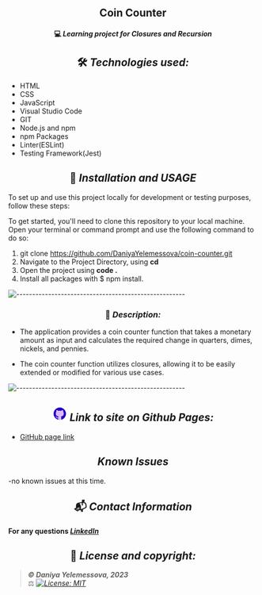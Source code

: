 ## <div align="center">Coin Counter</div>

#### <div align="center">💻 _Learning project for Closures and Recursion_ </div>


## <div align="center"> 🛠️ _Technologies used:_

- HTML
- CSS
- JavaScript
- Visual Studio Code
- GIT
- Node.js and npm
- npm Packages
- Linter(ESLint)
- Testing Framework(Jest)


## <div align="center"> 🚥 _Installation and USAGE_

To set up and use this project locally for development or testing purposes, follow these steps:

To get started, you'll need to clone this repository to your local machine. Open your terminal or command prompt and use the following command to do so:
1. git clone https://github.com/DaniyaYelemessova/coin-counter.git
2. Navigate to the Project Directory, using **cd**
3. Open the project using **code .**
4. Install all packages with $ npm install.

![-----------------------------------------------------](https://raw.githubusercontent.com/andreasbm/readme/master/assets/lines/rainbow.png)


### <div align="center"> 🤔 _Description:_

- The application provides a coin counter function that takes a monetary amount as input and calculates the required change in quarters, dimes, nickels, and pennies.

- The coin counter function utilizes closures, allowing it to be easily extended or modified for various use cases.

![-----------------------------------------------------](https://raw.githubusercontent.com/andreasbm/readme/master/assets/lines/rainbow.png)



## <div align="center"> <img src="images/github.png" alt="github icon" width="30px"> _Link to site on Github Pages:_

- [GitHub page link](https://github.com/DaniyaYelemessova)


## <div align="center"> _Known Issues_

-no known issues at this time.

## <div align="center"> 📬 _Contact Information_

#### For any questions _[LinkedIn](https://www.linkedin.com/in/daniya-collings/)_

## <div align="center"> 📘 _License and copyright:_

> **_© Daniya Yelemessova, 2023_**  
> ⚖️ _[![License: MIT](https://img.shields.io/badge/License-MIT-yellow.svg)](https://opensource.org/licenses/MIT)_


